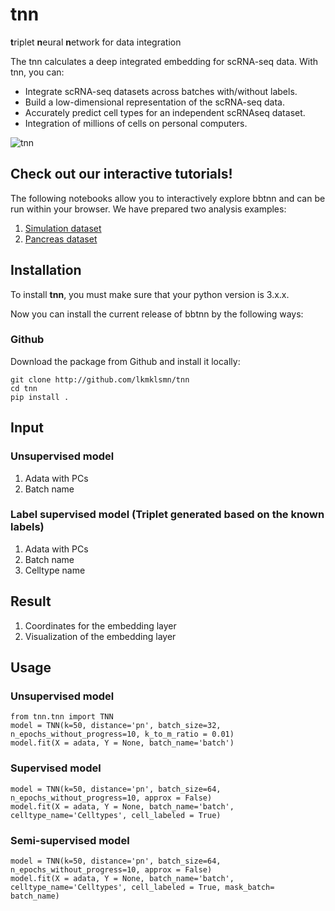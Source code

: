 # tnn
**t**riplet **n**eural **n**etwork for data integration

The tnn calculates a deep integrated embedding for scRNA-seq data. With tnn, you can:

* Integrate scRNA-seq datasets across batches with/without labels.
* Build a low-dimensional representation of the scRNA-seq data.
* Accurately predict cell types for an independent scRNAseq dataset.
* Integration of millions of cells on personal computers.

![tnn](https://github.com/lkmklsmn/tnn/blob/master/TNN_schematic.jpg)

## Check out our interactive tutorials!
The following notebooks allow you to interactively explore bbtnn and can be run within your browser. We have prepared two analysis examples:
1. [Simulation dataset](https://github.com/lkmklsmn/bbtnn/tree/master/examples/TNN_Simulation.ipynb)
2. [Pancreas dataset](https://github.com/lkmklsmn/bbtnn/tree/master/examples/TNN_pancreas_comparison.ipynb)

## Installation

To install **tnn**, you must make sure that your python version is 3.x.x. 

Now you can install the current release of bbtnn by the following ways:


### Github

Download the package from Github and install it locally:

```alias
git clone http://github.com/lkmklsmn/tnn
cd tnn
pip install .
```
## Input
### Unsupervised model
1. Adata with PCs
2. Batch name

### Label supervised model (Triplet generated based on the known labels)
1. Adata with PCs
2. Batch name
3. Celltype name

## Result
1. Coordinates for the embedding layer 
2. Visualization of the embedding layer


## Usage
### Unsupervised model

```alias
from tnn.tnn import TNN
model = TNN(k=50, distance='pn', batch_size=32, n_epochs_without_progress=10, k_to_m_ratio = 0.01)
model.fit(X = adata, Y = None, batch_name='batch')
```

### Supervised model
```alias
model = TNN(k=50, distance='pn', batch_size=64, n_epochs_without_progress=10, approx = False)
model.fit(X = adata, Y = None, batch_name='batch', celltype_name='Celltypes', cell_labeled = True)
```

### Semi-supervised model

```alias
model = TNN(k=50, distance='pn', batch_size=64, n_epochs_without_progress=10, approx = False)
model.fit(X = adata, Y = None, batch_name='batch', celltype_name='Celltypes', cell_labeled = True, mask_batch= batch_name)
```
